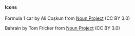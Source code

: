 #### Icons

Formula 1 car by Ali Coşkun from <a href="https://thenounproject.com/browse/icons/term/formula-1-car/" target="_blank" title="Formula 1 car Icons">Noun Project</a> (CC BY 3.0)

Bahrain by Tom Fricker from <a href="https://thenounproject.com/browse/icons/term/bahrain/" target="_blank" title="Bahrain Icons">Noun Project</a> (CC BY 3.0)
